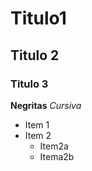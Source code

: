 # Titulo1
## Titulo 2
### Titulo 3
**Negritas** _Cursiva_
* Item 1
* Item 2
    * Item2a
    * Itema2b
